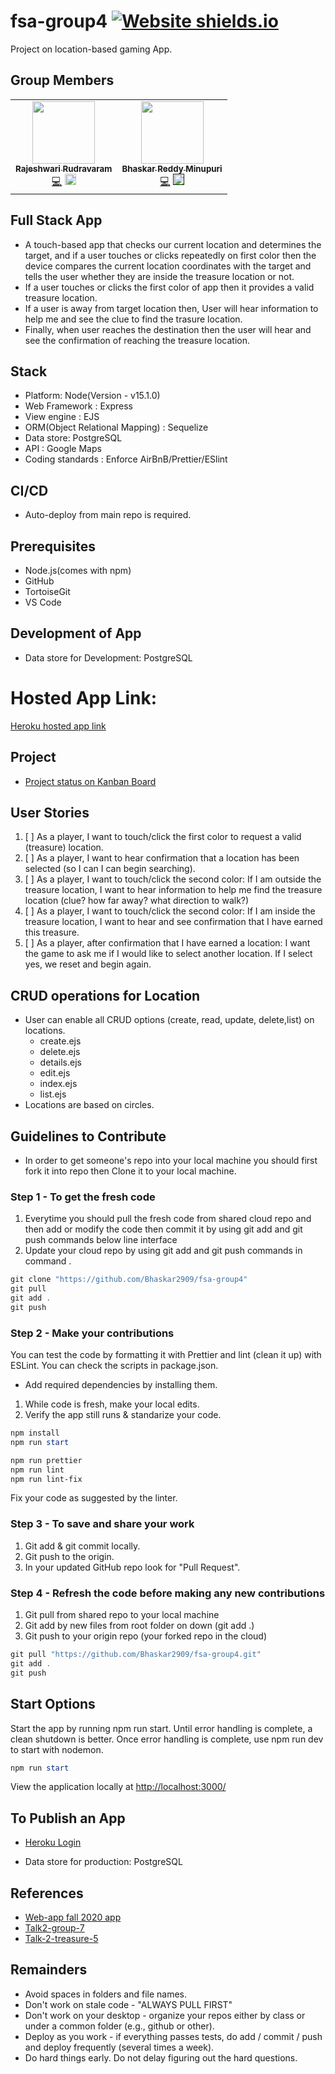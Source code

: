 # fsa-group4 [![Website shields.io](https://img.shields.io/website-up-down-green-red/http/shields.io.svg)](https://fsagroup4.herokuapp.com/)

Project on location-based gaming App.

## Group Members
<table>
 
 <td align="center"><a href="https://github.com/Rajeshwari-Rudra"><img src="https://avatars1.githubusercontent.com/u/60014358?s=460&u=b6e1e1ffa7551e5140b5a565a73ba572c362addc&v=4" width="100px;" alt=""/><br /><sub><b>Rajeshwari Rudravaram</b></sub></a><br /><a href="https://github.com/Bhaskar2909/fsa-group4/commits?author=Rajeshwari-Rudra" title="Code">💻</a> <a attid="8742" href="https://www.linkedin.com/in/rajeshwari-rudravaram-52b53095/" width="18" height="18"><img src="https://www.linkedin-makeover.com/wp-content/uploads/2014/08/linkedin.png" alt="linkedin" width="18" height="18" class="alignleft size-full wp-image-8742"></a></td>
 
 <td align="center"><a href="https://github.com/Bhaskar2909"><img src="https://avatars2.githubusercontent.com/u/60013714?s=400&u=acd92b4e2b14cd3a5c6930878eadae21ccf74cb3&v=4" width="100px;" alt=""/><br /><sub><b>Bhaskar Reddy Minupuri</b></sub></a><br /><a href="https://github.com/Bhaskar2909/fsa-group4/commits?author=Bhaskar2909" title="Code">💻</a> <a attid="8742" href="" width="18" height="18"><img src="https://www.linkedin-makeover.com/wp-content/uploads/2014/08/linkedin.png" alt="linkedin" width="18" height="18" class="alignleft size-full wp-image-8742"></a></td>
 
 </table>

## Full Stack App
 - A touch-based app that checks our current location and determines the target, and if a user touches or clicks repeatedly on first color then the device compares the current location coordinates with the target and tells the user whether they are inside the treasure location or not.
 - If a user touches or clicks the first color of app then it provides a valid treasure location.
 - If a user is away from target location then, User will hear information to help me and see the clue to find the trasure location.
 - Finally, when user reaches the destination then the user will hear and see the confirmation of reaching the treasure location.

## Stack
* Platform: Node(Version - v15.1.0)
* Web Framework : Express
* View engine : EJS
* ORM(Object Relational Mapping) : Sequelize
* Data store: PostgreSQL
* API : Google Maps
* Coding standards : Enforce AirBnB/Prettier/ESlint

## CI/CD
- Auto-deploy from main repo is required.


## Prerequisites
- Node.js(comes with npm)
- GitHub
- TortoiseGit
- VS Code

## Development of App
- Data store for Development: PostgreSQL

# Hosted App Link: 
[Heroku hosted app link](https://fsagroup4.herokuapp.com/)

## Project
- [Project status on Kanban Board](https://github.com/Bhaskar2909/fsa-group4/projects/1)

## User Stories

1. [ ] As a player, I want to touch/click the first color to request a valid (treasure) location.
1. [ ] As a player, I want to hear confirmation that a location has been selected (so I can I can begin searching). 
1. [ ] As a player, I want to touch/click the second color:  If I am outside the treasure location, I want to hear information to help me find the treasure location (clue? how far away? what direction to walk?)
1. [ ] As a player, I want to touch/click the second color: If I am inside the treasure location, I want to hear and see confirmation that I have earned this treasure.
1. [ ] As a player, after confirmation that I have earned a location: I want the game to ask me if I would like to select another location. If I select yes, we reset and begin again.

## CRUD operations for Location
- User can enable all CRUD options (create, read, update, delete,list) on locations.
   * create.ejs
   * delete.ejs
   * details.ejs
   * edit.ejs
   * index.ejs
   * list.ejs
- Locations are based on circles.

## Guidelines to Contribute
* In order to get someone's repo into your local machine you should first fork it into repo then Clone it to your local machine.

### Step 1 - To get the fresh code

1. Everytime you should pull the fresh code from shared cloud repo and then add or modify the code then commit it by using git add and git push commands below line interface
1. Update your cloud repo by using git add and git push commands in command .

```Powershell
git clone "https://github.com/Bhaskar2909/fsa-group4"
git pull 
git add .
git push
```

### Step 2 - Make your contributions

You can test the code by formatting it with Prettier and lint (clean it up) with ESLint.
You can check the scripts in package.json.
- Add required dependencies by installing them.
1. While code is fresh, make your local edits.
2. Verify the app still runs & standarize your code.

```PowerShell
npm install
npm run start

npm run prettier
npm run lint
npm run lint-fix
```

Fix your code as suggested by the linter.

### Step 3 - To save and share your work

1. Git add & git commit locally.
2. Git push to the origin.
3. In your updated GitHub repo look for "Pull Request".

### Step 4 - Refresh the code before making any new contributions

1. Git pull from shared repo to your local machine
2. Git add by new files from root folder on down (git add .)
3. Git push to your origin repo (your forked repo in the cloud)

```Powershell
git pull "https://github.com/Bhaskar2909/fsa-group4.git"
git add .
git push
```

## Start Options

Start the app by running npm run start.
Until error handling is complete, a clean shutdown is better.
Once error handling is complete, use npm run dev to start with nodemon.

```PowerShell
npm run start
```

View the application locally at <http://localhost:3000/>

## To Publish an App
- [Heroku Login](https://id.heroku.com/login)
* Data store for production: PostgreSQL

## References
- [Web-app fall 2020 app](https://github.com/denisecase/web-app-2020-fall)
- [Talk2-group-7](https://github.com/KHARIKA17/talk-2-group-7)
- [Talk-2-treasure-5](https://github.com/Puneeth159/talk-2-treasure-5)

## Remainders
- Avoid spaces in folders and file names.
- Don't work on stale code - "ALWAYS PULL FIRST"
- Don't work on your desktop - organize your repos either by class or under a common folder (e.g., github or other).
- Deploy as you work - if everything passes tests, do add / commit / push and deploy frequently (several times a week). 
- Do hard things early. Do not delay figuring out the hard questions.
